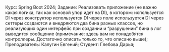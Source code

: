 Курс: Spring Boot 2024; Задание: Реализовать приложение (не важно какая логика, так как основой упор идет на DI), в котором:
используется DI через конструктор
используется DI через поле
используется DI через сеттеры
создаются и внедряются два бина разных классов, но реализующих один интерфейс
при создании и “разрушении” бина в лог выводится сообщение
(примечание: здесь вам не понадобятся контроллеры. Достаточно описать только то, что описано выше); Преподаватель: Калугин Евгений; Студент: Глебова Дарья;
